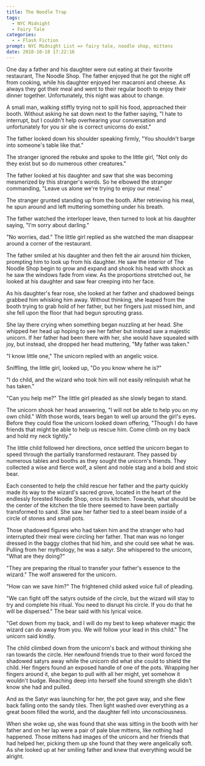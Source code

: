 ```yaml
---
title: The Noodle Trap
tags:
  - NYC Midnight
  - Fairy Tale
categories:
  - - Flash Fiction
prompt: NYC Midnight List => fairy tale, noodle shop, mittens
date: 2018-10-18 17:22:16
---
```


One day a father and his daughter were out eating at their favorite restaurant, The Noodle Shop.  The father enjoyed that he got the night off from cooking, while his daughter enjoyed her macaroni and cheese.  As always they got their meal and went to their regular booth to enjoy their dinner together.  Unfortunately, this night was about to change.

A small man, walking stiffly trying not to spill his food, approached their booth.  Without asking he sat down next to the father saying, "I hate to interrupt, but I couldn't help overhearing your conversation and unfortunately for you sir she is correct unicorns do exist.<!-- more -->"

The father looked down his shoulder speaking firmly, "You shouldn't barge into someone's table like that."

The stranger ignored the rebuke and spoke to the little girl, "Not only do they exist but so do numerous other creatures."

The father looked at his daughter and saw that she was becoming mesmerized by this stranger's words.   So he elbowed the stranger commanding, "Leave us alone we're trying to enjoy our meal."

The stranger grunted standing up from the booth.  After retrieving his meal, he spun around and left muttering something under his breath.

The father watched the interloper leave, then turned to look at his daughter saying, "I'm sorry about darling."

"No worries, dad."  The little girl replied as she watched the man disappear around a corner of the restaurant.

The father smiled at his daughter and then felt the air around him thicken, prompting him to look up from his daughter.  He saw the interior of The Noodle Shop begin to grow and expand and shook his head with shock as he saw the windows fade from view.  As the proportions stretched out, he looked at his daughter and saw fear creeping into her face.

As his daughter's fear rose, she looked at her father and shadowed beings grabbed him whisking him away.  Without thinking, she leaped from the booth trying to grab hold of her father, but her fingers just missed him, and she fell upon the floor that had begun sprouting grass.

She lay there crying when something began nuzzling at her head.  She whipped her head up hoping to see her father but instead saw a majestic unicorn.  If her father had been there with her, she would have squealed with joy, but instead, she dropped her head muttering, "My father was taken."

"I know little one," The unicorn replied with an angelic voice.

Sniffling, the little girl, looked up, "Do you know where he is?"

"I do child, and the wizard who took him will not easily relinquish what he has taken."

"Can you help me?"  The little girl pleaded as she slowly began to stand.

The unicorn shook her head answering, "I will not be able to help you on my own child."  With those words, tears began to well up around the girl's eyes.  Before they could flow the unicorn looked down offering, "Though I do have friends that might be able to help us rescue him.  Come climb on my back and hold my neck tightly."

The little child followed her directions, once settled the unicorn began to speed through the partially transformed restaurant.  They passed by numerous tables and booths as they sought the unicorn's friends.  They collected a wise and fierce wolf, a silent and noble stag and a bold and stoic bear.

Each consented to help the child rescue her father and the party quickly made its way to the wizard's sacred grove, located in the heart of the endlessly forested Noodle Shop, once its kitchen.  Towards, what should be the center of the kitchen the tile there seemed to have been partially transformed to sand.  She saw her father tied to a steel beam inside of a circle of stones and small pots.

Those shadowed figures who had taken him and the stranger who had interrupted their meal were circling her father.  That man was no longer dressed in the baggy clothes that hid him, and she could see what he was.  Pulling from her mythology, he was a satyr.  She whispered to the unicorn, "What are they doing?"

"They are preparing the ritual to transfer your father's essence to the wizard."  The wolf answered for the unicorn.

"How can we save him?"  The frightened child asked voice full of pleading.

"We can fight off the satyrs outside of the circle, but the wizard will stay to try and complete his ritual.  You need to disrupt his circle.  If you do that he will be dispersed."  The bear said with his lyrical voice.

"Get down from my back, and I will do my best to keep whatever magic the wizard can do away from you.  We will follow your lead in this child."  The unicorn said kindly.

The child climbed down from the unicorn's back and without thinking she ran towards the circle.  Her newfound friends true to their word forced the shadowed satyrs away while the unicorn did what she could to shield the child.  Her fingers found an exposed handle of one of the pots.  Wrapping her fingers around it, she began to pull with all her might, yet somehow it wouldn't budge.  Reaching deep into herself she found strength she didn't know she had and pulled.

And as the Satyr was launching for her, the pot gave way, and she flew back falling onto the sandy tiles.  Then light washed over everything as a great boom filled the world, and the daughter fell into unconsciousness.

When she woke up, she was found that she was sitting in the booth with her father and on her lap were a pair of pale blue mittens, like nothing had happened.  Those mittens had images of the unicorn and her friends that had helped her, picking them up she found that they were angelically soft.  As she looked up at her smiling father and knew that everything would be alright.